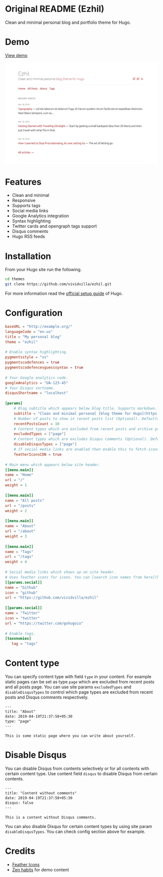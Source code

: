 # Original README (Ezhil)
Clean and minimal personal blog and portfolio theme for Hugo.

# Demo
[View demo](https://ezhil-hugo.netlify.com/)

![Screenshot](images/screenshot.png "Ezhil")

# Features
* Clean and minimal
* Responsive
* Supports tags
* Social media links
* Google Analytics integration
* Syntax highlighting
* Twitter cards and opengraph tags support
* Disqus comments
* Hugo RSS feeds

# Installation
From your Hugo site run the following.

```sh
cd themes
git clone https://github.com/vividvilla/ezhil.git
```

For more information read the [official setup guide](https://gohugo.io/overview/installing/) of Hugo.

# Configuration
```toml
baseURL = "http://example.org/"
languageCode = "en-us"
title = "My personal blog"
theme = "ezhil"

# Enable syntax highlighting.
pygmentsstyle = "vs"
pygmentscodefences = true
pygmentscodefencesguesssyntax = true

# Your Google analytics code.
googleAnalytics = "UA-123-45"
# Your Disqus sortname.
disqusShortname = "localhost"

[params]
	# Blog subtitle which appears below blog title. Supports markdown.
	subtitle = "Clean and minimal personal [blog theme for Hugo](https://github.com/vividvilla/ezhil)"
	# Number of posts to show in recent posts list (Optional). Defaults to 10.
	recentPostsCount = 10
	# Content types which are excluded from recent posts and archive page (Optional). Defaults to ["page"]
	excludedTypes = ["page"]
	# Content types which are excludes Disqus comments (Optional). Defaults to ["page"]
	disableDisqusTypes = ["page"]
	# If social media links are enabled then enable this to fetch icons from CDN instead of hosted on your site.
	featherIconsCDN = true

# Main menu which appears below site header.
[[menu.main]]
name = "Home"
url = "/"
weight = 1

[[menu.main]]
name = "All posts"
url = "/posts"
weight = 2

[[menu.main]]
name = "About"
url = "/about"
weight = 3

[[menu.main]]
name = "Tags"
url = "/tags"
weight = 4

# Social media links which shows up on site header.
# Uses feather icons for icons. You can [search icon names from here](https://feathericons.com/).
[[params.social]]
name = "Github"
icon = "github"
url = "https://github.com/vividvilla/ezhil"

[[params.social]]
name = "Twitter"
icon = "twitter"
url = "https://twitter.com/gohugoio"

# Enable tags.
[taxonomies]
   tag = "tags"
```

# Content type
You can specify content type with field `type` in your content. For example static pages can be set as type `page` which are excluded from recent posts and all posts page. You can use site params `excludedTypes` and `disableDisqusTypes` to control which page types are excluded from recent posts and Disqus comments respectively.

```
---
title: "About"
date: 2019-04-19T21:37:58+05:30
type: "page"
---

This is some static page where you can write about yourself.
```

# Disable Disqus
You can disable Disqus from contents selectively or for all contents with certain content type. Use content field `disqus` to disable Disqus from certain contents.

```
---
title: "Content without comments"
date: 2019-04-19T21:37:58+05:30
disqus: false
---

This is a content without Disqus comments.
```

You can also disable Disqus for certain content types by using site param `disableDisqusTypes`. You can check config section above for example.

# Credits
* [Feather Icons](https://feathericons.com/)
* [Zen habits](https://zenhabits.net/) for demo content
